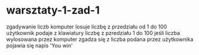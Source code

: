 # warsztaty-1-zad-1
zgadywanie liczb
komputer losuje liczbę z przedziału od 1 do 100
użytkownik podaje z klawiatury liczbę z pzredziału 1 do 100
jeśli liczba wylosowana przez komputer zgadza się z liczba podana przez użytkownika pojawia się napis 'You win'
